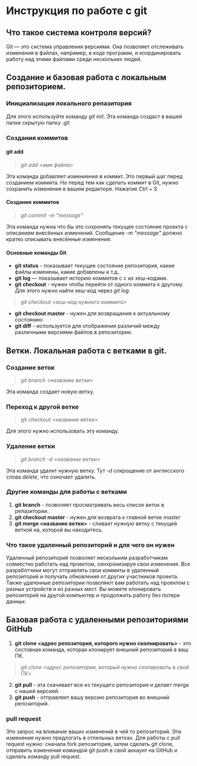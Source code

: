# Инструкция по работе с git

## Что такое система контроля версий?
Git — это система управления версиями. Она позволяет отслеживать изменения в файлах, например, в коде программ, и координировать работу над этими файлами среди нескольких людей.

## Создание и базовая работа с локальным репозиторием.
### Инициализация локального репазитория
Для этого используйте команду *git init*. Эта команда создаст в вашей папке скрытую папку .git

### Создания коммитов
#### git add
> *git add <имя файла>*

Эта команда добавляет измениения в коммит. Это первый шаг перед созданием коммита. Но перед тем как сделать коммит в Git, нужно сохранить изменения в вашем редакторе. Нажатие Ctrl + S 

#### Создание коммитов
> *git commit -m "message"*

Эта команда нужна что бы это сохронять текущее состояние проекта с описанием внесённых изменений. Сообщение *-m "message"* должно кратко описывать внесённые изменения.

#### Основные команды Git
* **git status** - показывает текущее состояние репозитория, какие файлы изменены, какие добавлены и т.д.
* **git log** — показывает историю коммитов c с их хеш-кодами.
* **git checkout** - нужен чтобы  перейти от одного коммита к другому. Для этого нужно найти хеш-код через *git log*.
> *git checkout <хеш-код нужного коммита>*

* **git checkout master** - нужен для возвращения к актуальному состоянию
* **git diff** - используется для отображения различий между различными версиями файлов в репозитории.

## Ветки. Локальная работа с ветками в git.
### Создание веток
> *git branch <название ветки>*

Эта команда создает новую ветку.


### Переход к другой ветке
>git checkout <название ветки>
 
Для этого нужно использовать эту команду.


### Удаление ветки
> *git branch -d <название ветки>*

Эта команда удалит нужную ветку. Тут *-d* сокрощение от англисского слова *delete*, что озночает удалить.

### Другие команды для работы с ветками
1. **git branch** - позволяет просматривать весь список веток в репазитории.
2. **git checkout master** - нужен для возврата к главной ветке *master*
3. **git merge <название ветки>** - сливает нужную ветку с текущей веткой на, которой вы находитесь. 

### Что такое удаленный репозиторий и для чего он нужен
Удаленный репозиторий позволяет нескольким разработчикам совместно работать над проектом, синхронизируя свои изменения. Все разработчики могут отправлять свои коммиты в удаленный репозиторий и получать обновления от других участников проекта. Также удаленные репозитории позволяют вам работать над проектом с разных устройств и из разных мест. Вы можете клонировать репозиторий на другой компьютер и продолжить работу без потери данных.

## Базовая работа с удаленными репозиториями GitHub
1. **git clone <адрес репозитория, которого нужно сколнировать>** - это состовная команда, которая клонирует внешний репозиторий в ваш ПК.
> *git clone <адрес репозитория, который нужно скопировать в свой ПК*>
2. **git pull** - эта скачивает все из текущего репозитория и делает merge с нашей версией.
3. **git push** - отправляет вашу версию репозитория во внешний репозиторий.

### pull request
Это запрос на вливание ваших изменений в чей то репозиторий. Эти изменения нужно предлогать в отлельных ветках. Для работы с pull request нужно: сначала fork репозитория, затем сделать git clone, отправить изменения командой git push в свой аккаунт на GitHub и сделать команду pull request. 
